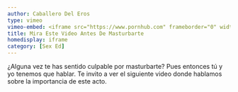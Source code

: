 ```yaml
---
author: Caballero Del Eros
type: vimeo
vimeo-embed: <iframe src="https://www.pornhub.com" frameborder="0" width="500" height="281" scrolling="no" allowfullscreen></iframe>
title: Mira Este Video Antes De Masturbarte
homedisplay: iframe
category: [Sex Ed]
---
```

¿Alguna vez te has sentido culpable por masturbarte? 
Pues entonces tú y yo tenemos que hablar.
Te invito a ver el siguiente video donde hablamos sobre la importancia de este acto.
